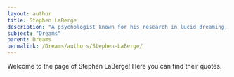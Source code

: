 ```yaml
---
layout: author
title: Stephen LaBerge
description: "A psychologist known for his research in lucid dreaming, LaBerge has authored several works on the subject, encouraging the understanding and control of dreams."
subject: "Dreams"
parent: Dreams
permalink: /Dreams/authors/Stephen-LaBerge/
---
```


Welcome to the page of Stephen LaBerge! Here you can find their quotes.
